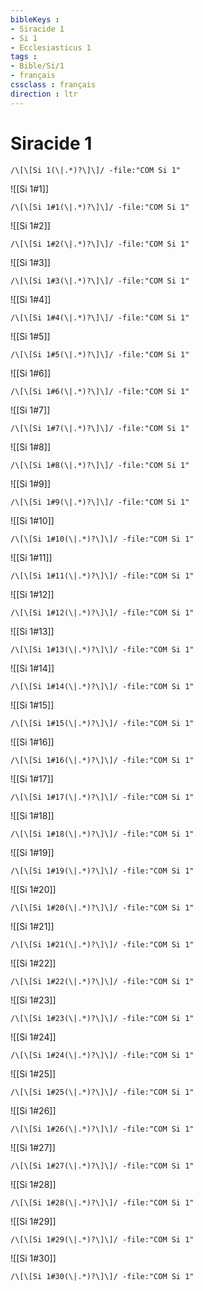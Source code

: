 ```yaml
---
bibleKeys : 
- Siracide 1
- Si 1
- Ecclesiasticus 1
tags : 
- Bible/Si/1
- français
cssclass : français
direction : ltr
---
```


# Siracide 1

```query
/\[\[Si 1(\|.*)?\]\]/ -file:"COM Si 1"
```



![[Si 1#1]]

```query
/\[\[Si 1#1(\|.*)?\]\]/ -file:"COM Si 1"
```

![[Si 1#2]]

```query
/\[\[Si 1#2(\|.*)?\]\]/ -file:"COM Si 1"
```

![[Si 1#3]]

```query
/\[\[Si 1#3(\|.*)?\]\]/ -file:"COM Si 1"
```

![[Si 1#4]]

```query
/\[\[Si 1#4(\|.*)?\]\]/ -file:"COM Si 1"
```

![[Si 1#5]]

```query
/\[\[Si 1#5(\|.*)?\]\]/ -file:"COM Si 1"
```

![[Si 1#6]]

```query
/\[\[Si 1#6(\|.*)?\]\]/ -file:"COM Si 1"
```

![[Si 1#7]]

```query
/\[\[Si 1#7(\|.*)?\]\]/ -file:"COM Si 1"
```

![[Si 1#8]]

```query
/\[\[Si 1#8(\|.*)?\]\]/ -file:"COM Si 1"
```

![[Si 1#9]]

```query
/\[\[Si 1#9(\|.*)?\]\]/ -file:"COM Si 1"
```

![[Si 1#10]]

```query
/\[\[Si 1#10(\|.*)?\]\]/ -file:"COM Si 1"
```

![[Si 1#11]]

```query
/\[\[Si 1#11(\|.*)?\]\]/ -file:"COM Si 1"
```

![[Si 1#12]]

```query
/\[\[Si 1#12(\|.*)?\]\]/ -file:"COM Si 1"
```

![[Si 1#13]]

```query
/\[\[Si 1#13(\|.*)?\]\]/ -file:"COM Si 1"
```

![[Si 1#14]]

```query
/\[\[Si 1#14(\|.*)?\]\]/ -file:"COM Si 1"
```

![[Si 1#15]]

```query
/\[\[Si 1#15(\|.*)?\]\]/ -file:"COM Si 1"
```

![[Si 1#16]]

```query
/\[\[Si 1#16(\|.*)?\]\]/ -file:"COM Si 1"
```

![[Si 1#17]]

```query
/\[\[Si 1#17(\|.*)?\]\]/ -file:"COM Si 1"
```

![[Si 1#18]]

```query
/\[\[Si 1#18(\|.*)?\]\]/ -file:"COM Si 1"
```

![[Si 1#19]]

```query
/\[\[Si 1#19(\|.*)?\]\]/ -file:"COM Si 1"
```

![[Si 1#20]]

```query
/\[\[Si 1#20(\|.*)?\]\]/ -file:"COM Si 1"
```

![[Si 1#21]]

```query
/\[\[Si 1#21(\|.*)?\]\]/ -file:"COM Si 1"
```

![[Si 1#22]]

```query
/\[\[Si 1#22(\|.*)?\]\]/ -file:"COM Si 1"
```

![[Si 1#23]]

```query
/\[\[Si 1#23(\|.*)?\]\]/ -file:"COM Si 1"
```

![[Si 1#24]]

```query
/\[\[Si 1#24(\|.*)?\]\]/ -file:"COM Si 1"
```

![[Si 1#25]]

```query
/\[\[Si 1#25(\|.*)?\]\]/ -file:"COM Si 1"
```

![[Si 1#26]]

```query
/\[\[Si 1#26(\|.*)?\]\]/ -file:"COM Si 1"
```

![[Si 1#27]]

```query
/\[\[Si 1#27(\|.*)?\]\]/ -file:"COM Si 1"
```

![[Si 1#28]]

```query
/\[\[Si 1#28(\|.*)?\]\]/ -file:"COM Si 1"
```

![[Si 1#29]]

```query
/\[\[Si 1#29(\|.*)?\]\]/ -file:"COM Si 1"
```

![[Si 1#30]]

```query
/\[\[Si 1#30(\|.*)?\]\]/ -file:"COM Si 1"
```

